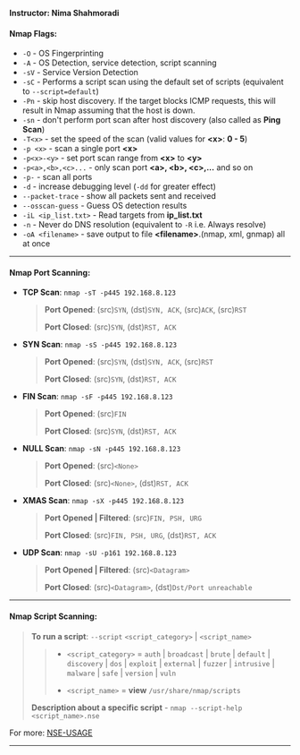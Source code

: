 **Instructor: Nima Shahmoradi**

#### Nmap Flags:

  - `-O` - OS Fingerprinting
  - `-A` - OS Detection, service detection, script scanning
  - `-sV` - Service Version Detection
  - `-sC` - Performs a script scan using the default set of scripts (equivalent to `--script=default`)
  - `-Pn` - skip host discovery. If the target blocks ICMP requests, this will result in Nmap assuming that the host is down.
  - `-sn` - don't perform port scan after host discovery (also called as **Ping Scan**)
  - `-T<x>` - set the speed of the scan (valid values for **\<x\>**: **0 - 5**)
  - `-p <x>` - scan a single port **\<x\>** 
  - `-p<x>-<y>` - set port scan range from **\<x\>** to **\<y\>**
  - `-p<a>,<b>,<c>...` - only scan port **\<a\>, \<b\>, \<c\>,...** and so on
  - `-p-` - scan all ports
  - `-d` - increase debugging level (`-dd` for greater effect)
  - `--packet-trace` - show all packets sent and received
  - `--osscan-guess` - Guess OS detection results
  - `-iL <ip_list.txt>` - Read targets from **ip_list.txt**
  - `-n` - Never do DNS resolution (equivalent to `-R` i.e. Always resolve)
  - `-oA <filename>` - save output to file **\<filename\>**.(nmap, xml, gnmap) all at once

---

#### Nmap Port Scanning:

- **TCP Scan**: `nmap -sT -p445 192.168.8.123`
  > **Port Opened**: (src)`SYN`, (dst)`SYN, ACK`, (src)`ACK`, (src)`RST`
  > 
  > **Port Closed**: (src)`SYN`, (dst)`RST, ACK`

- **SYN Scan**: `nmap -sS -p445 192.168.8.123`
  > **Port Opened**: (src)`SYN`, (dst)`SYN, ACK`, (src)`RST`
  > 
  > **Port Closed**: (src)`SYN`, (dst)`RST, ACK`

- **FIN Scan**: `nmap -sF -p445 192.168.8.123`
  > **Port Opened**: (src)`FIN`
  > 
  > **Port Closed**: (src)`SYN`, (dst)`RST, ACK`

- **NULL Scan**: `nmap -sN -p445 192.168.8.123`
  > **Port Opened**: (src)`<None>`
  > 
  > **Port Closed**: (src)`<None>`, (dst)`RST, ACK`

- **XMAS Scan**: `nmap -sX -p445 192.168.8.123`
  > **Port Opened | Filtered**: (src)`FIN, PSH, URG`
  > 
  > **Port Closed**: (src)`FIN, PSH, URG`, (dst)`RST, ACK`

- **UDP Scan**: `nmap -sU -p161 192.168.8.123`
  > **Port Opened | Filtered**: (src)`<Datagram>`
  > 
  > **Port Closed**: (src)`<Datagram>`, (dst)`Dst/Port unreachable`

---

#### Nmap Script Scanning:

> **To run a script**: `--script` `<script_category>` | `<script_name>`
>> - `<script_category>` = `auth` | `broadcast` | `brute` | `default` | `discovery` | `dos` | `exploit` | `external` | `fuzzer` | `intrusive` | `malware` | `safe` | `version` | `vuln`
>>
>> - `<script_name>` = **view** `/usr/share/nmap/scripts`
>
>**Description about a specific script** - `nmap --script-help <script_name>.nse`
>
For more: [NSE-USAGE](https://nmap.org/book/nse-usage.html)

---
